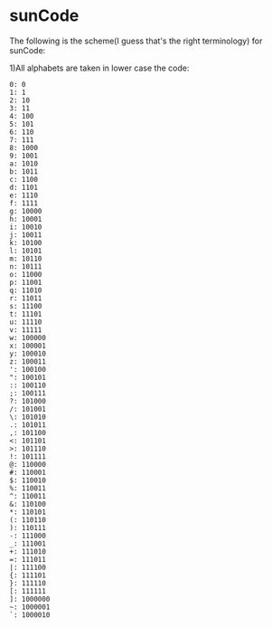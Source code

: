 # sunCode

The following is the scheme(I guess that's the right terminology) for sunCode:

  1)All alphabets are taken in lower case
  the code:
	
    0: 0
    1: 1
    2: 10
    3: 11
    4: 100 
    5: 101
    6: 110
    7: 111
    8: 1000
    9: 1001
    a: 1010
    b: 1011
    c: 1100
    d: 1101
    e: 1110
    f: 1111
    g: 10000
    h: 10001
    i: 10010
    j: 10011
    k: 10100
    l: 10101
    m: 10110
    n: 10111
    o: 11000
    p: 11001
    q: 11010
    r: 11011
    s: 11100
    t: 11101
    u: 11110
    v: 11111
    w: 100000
    x: 100001
    y: 100010
    z: 100011
    ': 100100
    ": 100101
    :: 100110
    ;: 100111
    ?: 101000
    /: 101001
    \: 101010
    .: 101011
    ,: 101100
    <: 101101
    >: 101110
    !: 101111
    @: 110000
    #: 110001
    $: 110010
    %: 110011
    ^: 110011
    &: 110100
    *: 110101
    (: 110110
    ): 110111
    -: 111000
    _: 111001
    +: 111010
    =: 111011
    |: 111100
    {: 111101
    }: 111110
    [: 111111
    ]: 1000000
    ~: 1000001
    `: 1000010
